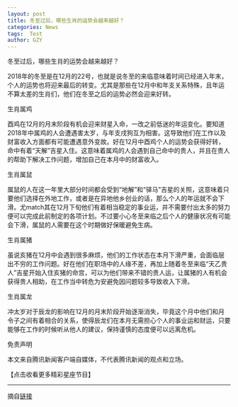 ```yaml
---
layout: post
title: 冬至过后，哪些生肖的运势会越来越好？
categories: News
tags:  Test
author: GZY
---
```


冬至过后，哪些生肖的运势会越来越好？

2018年的冬至是在12月的22号，也就是说冬至的来临意味着时间已经进入年末，个人的运势也将迎来最后的转变。尤其是那些在12月中和年支关系特殊，且年运不算太差的生肖们，他们在冬至之后的运势必然会迎来好转。

生肖属鸡

酉鸡在12月的月末阶段有机会迎来财星入命，一改之前低迷的年运变化。要知道2018年中属鸡的人会遭遇害太岁，与年支戌狗互为相害。这导致他们在工作以及财富收入方面都有可能遭遇意外变故。好在12月中酉鸡个人的运势会获得好转，命中有着“天解”吉星入住。这意味着属鸡的人会遇到自己命中的贵人，并且在贵人的帮助下解决工作问题，增加自己在本月中的财富收入。

生肖属鼠

属鼠的人在这一年里大部分时间都会受到“地解”和“驿马”吉星的关照，这意味着只要他们选择在外地工作，或者是在异地他乡创业的话，那么个人的年运就不会下滑。尤match其在12月下旬他们有着相当稳定的事业运，并不需要付出太多的努力便可以完成此前制定的各项计划。不过要小心冬至来临之后个人的健康状况有可能会下滑，属鼠的人需要在这个时期做好保暖避免生病。

生肖属猪

虽说亥猪在12月中会遇到很多麻烦，他们的工作状态在本月下滑严重，会面临层出不穷的工作问题。好在他们在职场中的人缘不差，再加上随着冬至来临“天乙贵人”吉星开始入住亥猪的命宫，可以为他们带来不错的贵人运，让属猪的人有机会获得贵人相助，在工作当中转危为安避免因问题较多导致收入下滑。

生肖属龙

冲太岁对于辰龙的影响在12月的月末阶段开始逐渐消失，毕竟这个月中他们和月令子之间有着相合的关系，使得辰龙们在本月无需担心个人的事业运和财运，只要能够在工作的时候听从他人的建议，保持谨慎的态度便可以远离危机。

免责声明

本文来自腾讯新闻客户端自媒体，不代表腾讯新闻的观点和立场。

【点击收看更多精彩星座节目】

*****

摘自[链接](http://new.qq.com/cmsn/20181224/20181224001591.html)